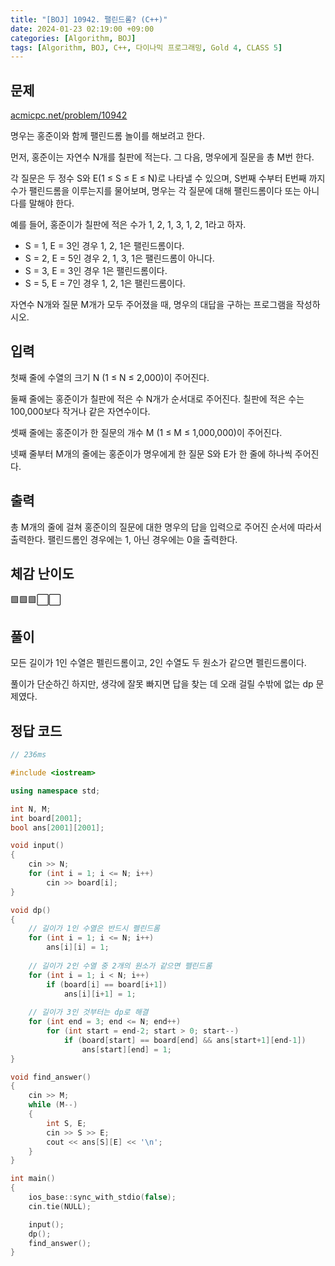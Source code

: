 ```yaml
---
title: "[BOJ] 10942. 팰린드롬? (C++)"
date: 2024-01-23 02:19:00 +09:00
categories: [Algorithm, BOJ]
tags: [Algorithm, BOJ, C++, 다이나믹 프로그래밍, Gold 4, CLASS 5]
---
```

## **문제**
[acmicpc.net/problem/10942](https://www.acmicpc.net/problem/10942)

명우는 홍준이와 함께 팰린드롬 놀이를 해보려고 한다.

먼저, 홍준이는 자연수 N개를 칠판에 적는다. 그 다음, 명우에게 질문을 총 M번 한다.

각 질문은 두 정수 S와 E(1 ≤ S ≤ E ≤ N)로 나타낼 수 있으며, S번째 수부터 E번째 까지 수가 팰린드롬을 이루는지를 물어보며, 명우는 각 질문에 대해 팰린드롬이다 또는 아니다를 말해야 한다.

예를 들어, 홍준이가 칠판에 적은 수가 1, 2, 1, 3, 1, 2, 1라고 하자.

- S = 1, E = 3인 경우 1, 2, 1은 팰린드롬이다.
- S = 2, E = 5인 경우 2, 1, 3, 1은 팰린드롬이 아니다.
- S = 3, E = 3인 경우 1은 팰린드롬이다.
- S = 5, E = 7인 경우 1, 2, 1은 팰린드롬이다.

자연수 N개와 질문 M개가 모두 주어졌을 때, 명우의 대답을 구하는 프로그램을 작성하시오.
<br>

## **입력**
첫째 줄에 수열의 크기 N (1 ≤ N ≤ 2,000)이 주어진다.

둘째 줄에는 홍준이가 칠판에 적은 수 N개가 순서대로 주어진다. 칠판에 적은 수는 100,000보다 작거나 같은 자연수이다.

셋째 줄에는 홍준이가 한 질문의 개수 M (1 ≤ M ≤ 1,000,000)이 주어진다.

넷째 줄부터 M개의 줄에는 홍준이가 명우에게 한 질문 S와 E가 한 줄에 하나씩 주어진다.
<br>

## **출력**
총 M개의 줄에 걸쳐 홍준이의 질문에 대한 명우의 답을 입력으로 주어진 순서에 따라서 출력한다. 팰린드롬인 경우에는 1, 아닌 경우에는 0을 출력한다.
<br>

## **체감 난이도**
🟩🟩🟩⬜⬜
<br>

## **풀이**
모든 길이가 1인 수열은 펠린드롬이고, 2인 수열도 두 원소가 같으면 펠린드롬이다.

풀이가 단순하긴 하지만, 생각에 잘못 빠지면 답을 찾는 데 오래 걸릴 수밖에 없는 dp 문제였다.
<br>

## **정답 코드**
```c++
// 236ms

#include <iostream>

using namespace std;

int N, M;
int board[2001];
bool ans[2001][2001];

void input()
{
    cin >> N;
    for (int i = 1; i <= N; i++)
        cin >> board[i];
}

void dp()
{
    // 길이가 1인 수열은 반드시 펠린드롬
    for (int i = 1; i <= N; i++)
        ans[i][i] = 1;
    
    // 길이가 2인 수열 중 2개의 원소가 같으면 펠린드롬
    for (int i = 1; i < N; i++)
        if (board[i] == board[i+1])
            ans[i][i+1] = 1;
    
    // 길이가 3인 것부터는 dp로 해결
    for (int end = 3; end <= N; end++)
        for (int start = end-2; start > 0; start--)
            if (board[start] == board[end] && ans[start+1][end-1])
                ans[start][end] = 1;
}

void find_answer()
{
    cin >> M;
    while (M--)
    {
        int S, E;
        cin >> S >> E;
        cout << ans[S][E] << '\n';
    }
}

int main()
{
    ios_base::sync_with_stdio(false);
    cin.tie(NULL);

    input();
    dp();
    find_answer();
}
```